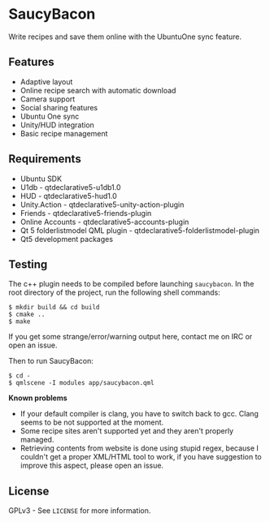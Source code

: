 # SaucyBacon

Write recipes and save them online with the UbuntuOne sync feature.

## Features
 * Adaptive layout
 * Online recipe search with automatic download
 * Camera support
 * Social sharing features
 * Ubuntu One sync
 * Unity/HUD integration
 * Basic recipe management

## Requirements
 * Ubuntu SDK
 * U1db - qtdeclarative5-u1db1.0
 * HUD - qtdeclarative5-hud1.0
 * Unity.Action - qtdeclarative5-unity-action-plugin
 * Friends - qtdeclarative5-friends-plugin
 * Online Accounts - qtdeclarative5-accounts-plugin
 * Qt 5 folderlistmodel QML plugin - qtdeclarative5-folderlistmodel-plugin
 * Qt5 development packages

## Testing
The c++ plugin needs to be compiled before launching `saucybacon`. In the root directory of the project,
run the following shell commands:
```
$ mkdir build && cd build
$ cmake ..
$ make
```
If you get some strange/error/warning output here, contact me on IRC or open an issue.

Then to run SaucyBacon:
```
$ cd -
$ qmlscene -I modules app/saucybacon.qml
```

**Known problems**
 * If your default compiler is clang, you have to switch back to gcc. Clang seems to be not supported at the moment.
 * Some recipe sites aren't supported yet and they aren't properly managed.
 * Retrieving contents from website is done using stupid regex, because I couldn't get a proper XML/HTML tool to work,
   if you have suggestion to improve this aspect, please open an issue.

## License
GPLv3 - See `LICENSE` for more information.
